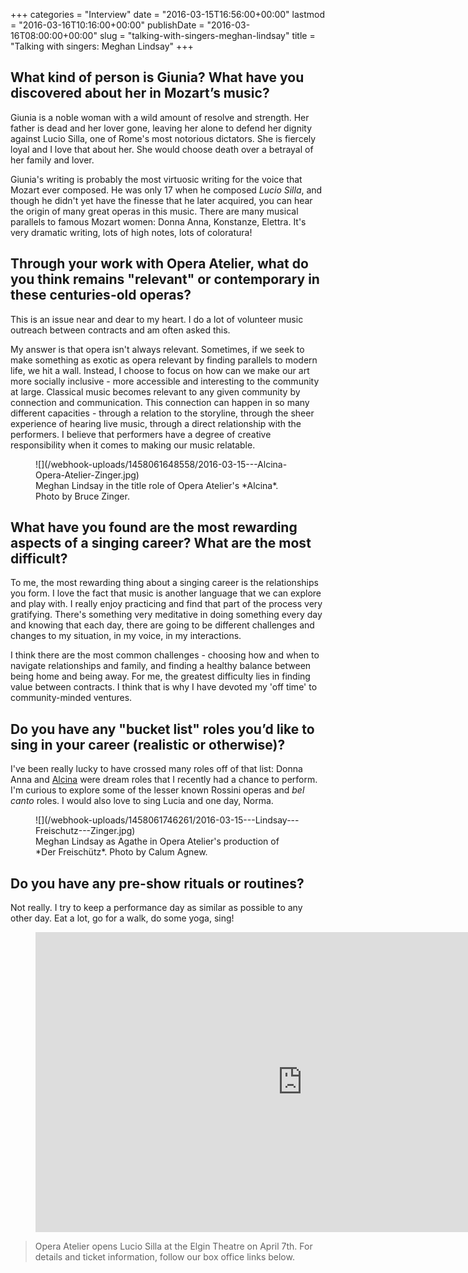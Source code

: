 +++
categories = "Interview"
date = "2016-03-15T16:56:00+00:00"
lastmod = "2016-03-16T10:16:00+00:00"
publishDate = "2016-03-16T08:00:00+00:00"
slug = "talking-with-singers-meghan-lindsay"
title = "Talking with singers: Meghan Lindsay"
+++

## What kind of person is Giunia? What have you discovered about her in Mozart’s music?

Giunia is a noble woman with a wild amount of resolve and strength. Her father is dead and her lover gone, leaving her alone to defend her dignity against Lucio Silla, one of Rome's most notorious dictators. She is fiercely loyal and I love that about her. She would choose death over a betrayal of her family and lover.

Giunia's writing is probably the most virtuosic writing for the voice that Mozart ever composed. He was only 17 when he composed *Lucio Silla*, and though he didn't yet have the finesse that he later acquired, you can hear the origin of many great operas in this music. There are many musical parallels to famous Mozart women: Donna Anna, Konstanze, Elettra. It's very dramatic writing, lots of high notes, lots of coloratura!

## Through your work with Opera Atelier, what do you think remains "relevant" or contemporary in these centuries-old operas?

This is an issue near and dear to my heart. I do a lot of volunteer music outreach between contracts and am often asked this. 

My answer is that opera isn't always relevant. Sometimes, if we seek to make something as exotic as opera relevant by finding parallels to modern life, we hit a wall. Instead, I choose to focus on how can we make our art more socially inclusive - more accessible and interesting to the community at large. Classical music becomes relevant to any given community by connection and communication. This connection can happen in so many different capacities - through a relation to the storyline, through the sheer experience of hearing live music, through a direct relationship with the performers. I believe that performers have a degree of creative responsibility when it comes to making our music relatable. 

<figure data-type="image">
![](/webhook-uploads/1458061648558/2016-03-15---Alcina-Opera-Atelier-Zinger.jpg)
<figcaption>Meghan Lindsay in the title role of Opera Atelier's *Alcina*. Photo by Bruce Zinger.</figcaption>
</figure>

## What have you found are the most rewarding aspects of a singing career? What are the most difficult?

To me, the most rewarding thing about a singing career is the relationships you form. I love the fact that music is another language that we can explore and play with. I really enjoy practicing and find that part of the process very gratifying. There's something very meditative in doing something every day and knowing that each day, there are going to be different challenges and changes to my situation, in my voice, in my interactions.

I think there are the most common challenges - choosing how and when to navigate relationships and family, and finding a healthy balance between being home and being away. For me, the greatest difficulty lies in finding value between contracts. I think that is why I have devoted my 'off time' to community-minded ventures. 

## Do you have any "bucket list" roles you’d like to sing in your career (realistic or otherwise)?

I've been really lucky to have crossed many roles off of that list: Donna Anna and [Alcina](/he-saidshe-said-alcina-at-opera-atelier/) were dream roles that I recently had a chance to perform. I'm curious to explore some of the lesser known Rossini operas and *bel canto* roles. I would also love to sing Lucia and one day, Norma.

<figure data-type="image">
![](/webhook-uploads/1458061746261/2016-03-15---Lindsay---Freischutz---Zinger.jpg)
<figcaption>Meghan Lindsay as Agathe in Opera Atelier's production of *Der Freischütz*. Photo by Calum Agnew.</figcaption>
</figure>

## Do you have any pre-show rituals or routines?

Not really. I try to keep a performance day as similar as possible to any other day. Eat a lot, go for a walk, do some yoga, sing!

<figure data-type="video">
<iframe width="854" height="480" src="https://www.youtube.com/embed/n3fO6oH9i4Y" frameborder="0" allowfullscreen></iframe>
</figure>

>Opera Atelier opens Lucio Silla at the Elgin Theatre on April 7th. For details and ticket information, follow our box office links below.
